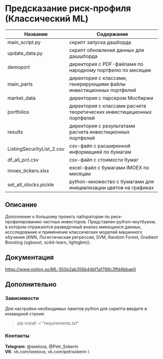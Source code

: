 
#                                                        Предсказание риск-профиля (Классический ML)                           

Название            | Содержание
----------------          |----------------------
main_script.py            | скрипт запуска дашборда
update_data.py            | скрипт обновления данных для дашшборда
demoport                  | директория с PDF-файлами по народному портфелю по месяцам
main_parts                | директория с классами, генерирующими файлы инвестиционных портфелей
market_data               | директория с парсером Мосбиржи
portfolios                | директория с классами расчета теоретических инвестициционных портфелей
results                   | директория с результатами расчета инвестиционных портфелей
ListingSecurityList_2.csv | csv-файл с расширенной информацией по бумагам
df_all_pct.csv            | csv-файл с стоимости бумаг
imoex_tickers.xlsx        | excel-файл с бумагами IMOEX по месяцам
set_all_stocks.pickle     | python-множество с бумагами для инициализации цветов на графиках

##                                                                    Описание

Дополнение к большому проекту лаборатории по риск-профилированию частных инвесторов. Представлен python-ноутбуком, в котором отражаются разведочный анализ имеющихся данных, иссследование и применение классических моделей машинного обучения (KNN, Логистическая регрессия, SVM, Random Forest, Gradient Boosting (xgboost, scikit-learn, lightgbm)). 


##                                                                    Документация

https://www.notion.so/ML-350e2ab356b44bf1af788c3ffd4bbae0
##                                                                    Дополнительно
###                                                                   Зависимости

  Для настройки необходимых пакетов python для скрипта введите в командной строке:
  > pip install -r "requirements.txt"
 
  
  
###                                                                    Контакты


  **Telegram**: @seelova, @Petr_Sokerin \
  **VK**: vk.com/seelova, vk.com/petrsokerin \

  
